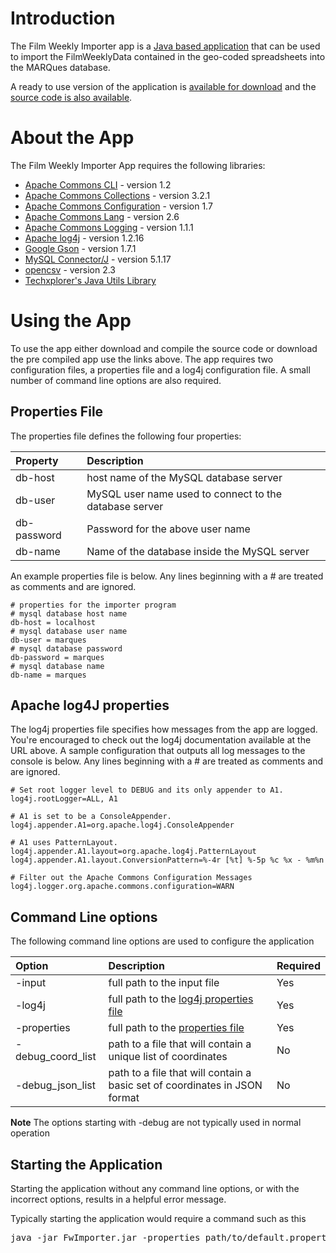 <h1>Introduction </h1>

The Film Weekly Importer app is a [Java based application](http://en.wikipedia.org/wiki/Java_(programming_language)) that can be used to import the FilmWeeklyData contained in the geo-coded spreadsheets into the MARQues database.

A ready to use version of the application is [available for download](http://code.google.com/p/marques-project/downloads/detail?name=FwImporter-1.0.3.zip) and the [source code is also available](http://code.google.com/p/marques-project/source/browse/#git%2Ffilm-weekly%2Fimporter).



# About the App #

The Film Weekly Importer App requires the following libraries:

  * [Apache Commons CLI](http://commons.apache.org/cli/) - version 1.2
  * [Apache Commons Collections](http://commons.apache.org/collections/) - version 3.2.1
  * [Apache Commons Configuration](http://commons.apache.org/configuration/) - version 1.7
  * [Apache Commons Lang](http://commons.apache.org/lang/) - version 2.6
  * [Apache Commons Logging](http://commons.apache.org/logging/) - version 1.1.1
  * [Apache log4j](http://logging.apache.org/log4j) - version 1.2.16
  * [Google Gson](http://code.google.com/p/google-gson/) - version 1.7.1
  * [MySQL Connector/J](http://dev.mysql.com/downloads/connector/j/) - version 5.1.17
  * [opencsv](http://opencsv.sourceforge.net/) - version 2.3
  * [Techxplorer's Java Utils Library](http://techxplorer.com/projects/java-utils-lib/)

# Using the App #

To use the app either download and compile the source code or download the pre compiled app use the links above. The app requires two configuration files, a properties file and a log4j configuration file. A small number of command line options are also required.

## Properties File ##

The properties file defines the following four properties:

| **Property** | **Description** |
|:-------------|:----------------|
| db-host      | host name of the MySQL database server |
| db-user      | MySQL user name used to connect to the database server |
| db-password  | Password for the above user name |
| db-name      | Name of the database inside the MySQL server |

An example properties file is below. Any lines beginning with a # are treated as comments and are ignored.

```
# properties for the importer program
# mysql database host name
db-host = localhost
# mysql database user name
db-user = marques
# mysql database password
db-password = marques
# mysql database name
db-name = marques
```

## Apache log4J properties ##

The log4j properties file specifies how messages from the app are logged. You're encouraged to check out the log4j documentation available at the URL above. A sample configuration that outputs all log messages to the console is below. Any lines beginning with a # are treated as comments and are ignored.

```
# Set root logger level to DEBUG and its only appender to A1.
log4j.rootLogger=ALL, A1

# A1 is set to be a ConsoleAppender.
log4j.appender.A1=org.apache.log4j.ConsoleAppender

# A1 uses PatternLayout.
log4j.appender.A1.layout=org.apache.log4j.PatternLayout
log4j.appender.A1.layout.ConversionPattern=%-4r [%t] %-5p %c %x - %m%n

# Filter out the Apache Commons Configuration Messages
log4j.logger.org.apache.commons.configuration=WARN
```

## Command Line options ##

The following command line options are used to configure the application

| **Option** | **Description** | **Required** |
|:-----------|:----------------|:-------------|
| -input     | full path to the input file | Yes          |
| -log4j     | full path to the [log4j properties file](FilmWeeklyImporter#Apache_log4J_properties.md) | Yes          |
| -properties | full path to the [properties file](FilmWeeklyImporter#Properties_File.md) | Yes          |
| -debug\_coord\_list | path to a file that will contain a unique list of coordinates | No           |
| -debug\_json\_list | path to a file that will contain a basic set of coordinates in JSON format | No           |

**Note** The options starting with -debug are not typically used in normal operation

## Starting the Application ##

Starting the application without any command line options, or with the incorrect options, results in a helpful error message.

Typically starting the application would require a command such as this

<pre>
java -jar FwImporter.jar -properties path/to/default.properties -input path/to/input.csv -log4j /path/to/log4j.properties<br>
</pre>